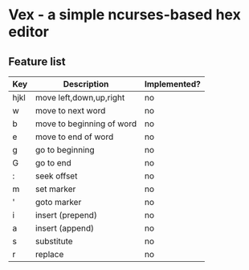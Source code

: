 # Vex - a simple ncurses-based hex editor
## Feature list

Key | Description | Implemented?
--- | ----------- | ------------
hjkl | move left,down,up,right | no
w | move to next word | no
b | move to beginning of word | no
e | move to end of word | no
g | go to beginning | no
G | go to end | no
: | seek offset | no
m | set marker | no
' | goto marker | no
i | insert (prepend) | no
a | insert (append) | no
s | substitute | no
r | replace | no
